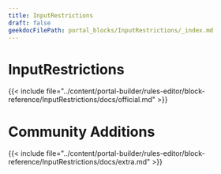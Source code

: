```yaml
---
title: InputRestrictions
draft: false
geekdocFilePath: portal_blocks/InputRestrictions/_index.md
---
```

# InputRestrictions
{{< include file="../content/portal-builder/rules-editor/block-reference/InputRestrictions/docs/official.md" >}}

# Community Additions

{{< include file="../content/portal-builder/rules-editor/block-reference/InputRestrictions/docs/extra.md" >}}
